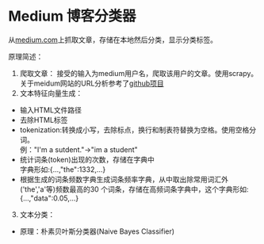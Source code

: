 # Medium 博客分类器

从[medium.com](https://medium.com)上抓取文章，存储在本地然后分类，显示分类标签。

原理简述：
1. 爬取文章：
  接受的输入为medium用户名，爬取该用户的文章。使用scrapy。    
  关于meidum网站的URL分析参考了[github项目](https://gist.github.com/yurivictor/7798679)
2. 文本特征向量生成：
  - 输入HTML文件路径
  - 去除HTML标签
  - tokenization:转换成小写，去除标点，换行和制表符替换为空格。使用空格分词。    
    例："I'm a sutdent."->"im a student"
  - 统计词条(token)出现的次数，存储在字典中    
    字典形如:{...,"the":1332,...}
  - 根据生成的词条频数字典生成词条频率字典，从中取出除常用词汇外('the','a'等)频数最高的30 个词条，存储在高频词条字典中，这个字典形如:{...,"data":0.05,...}
3. 文本分类：
  - 原理：朴素贝叶斯分类器(Naive Bayes Classifier)
